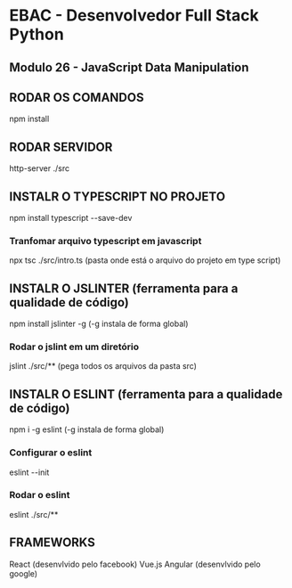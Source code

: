 # EBAC - Desenvolvedor Full Stack Python

## Modulo 26 - JavaScript Data Manipulation

## RODAR OS COMANDOS

npm install


## RODAR SERVIDOR

http-server ./src


## INSTALR O TYPESCRIPT NO PROJETO

npm install typescript --save-dev

### Tranfomar arquivo typescript em javascript

npx tsc ./src/intro.ts (pasta onde está o arquivo do projeto em type script)

## INSTALR O JSLINTER (ferramenta para a qualidade de código)

npm install jslinter -g (-g instala de forma global)

### Rodar o jslint em um diretório

jslint ./src/** (pega todos os arquivos da pasta src)

## INSTALR O ESLINT (ferramenta para a qualidade de código)

npm i -g eslint (-g instala de forma global)

### Configurar o eslint 

eslint --init

### Rodar o eslint 

eslint ./src/**


## FRAMEWORKS

React   (desenvlvido pelo facebook)
Vue.js
Angular  (desenvlvido pelo google)





